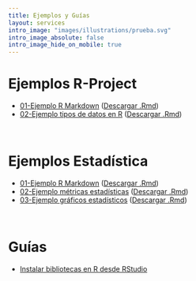 ```yaml
---
title: Ejemplos y Guías
layout: services
intro_image: "images/illustrations/prueba.svg"
intro_image_absolute: false
intro_image_hide_on_mobile: true
---
```


# Ejemplos R-Project

- [01-Ejemplo R Markdown]() ([Descargar .Rmd](/temas/Guides/examples_statistics/01-ejemplo_rmarkdown.zip))
- [02-Ejemplo tipos de datos en R]() ([Descargar .Rmd]())

<br>

# Ejemplos Estadística

- [01-Ejemplo R Markdown](https://rpubs.com/Edimer/740944) ([Descargar .Rmd]())
- [02-Ejemplo métricas estadísticas]() ([Descargar .Rmd]())
- [03-Ejemplo gráficos estadísticos]() ([Descargar .Rmd]())

<br>

# Guías

- [Instalar bibliotecas en R desde RStudio](/temas/Guides/01-InstallPackage.html)
